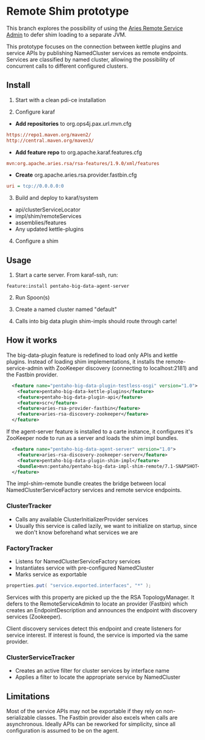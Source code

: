 # Remote Shim prototype

This branch explores the possibility of using the [Aries Remote Service Admin](https://github.com/apache/aries-rsa/) to defer shim loading to a separate JVM.

This prototype focuses on the connection between kettle plugins and service APIs by publishing NamedCluster services as remote endpoints. Services are classified by named cluster, allowing the possibility of concurrent calls to different configured clusters.

## Install
1) Start with a clean pdi-ce installation

2) Configure karaf

  - **Add repositories** to org.ops4j.pax.url.mvn.cfg

```cfg
https://repo1.maven.org/maven2/
http://central.maven.org/maven3/
```
  - **Add feature repo** to org.apache.karaf.features.cfg

```cfg
mvn:org.apache.aries.rsa/rsa-features/1.9.0/xml/features
```
  - **Create** org.apache.aries.rsa.provider.fastbin.cfg

```cfg
uri = tcp://0.0.0.0:0
```
3) Build and deploy to karaf/system

  - api/clusterServiceLocator
  - impl/shim/remoteServices
  - assemblies/features
  - Any updated kettle-plugins

4) Configure a shim

## Usage
1) Start a carte server. From karaf-ssh, run:

```
feature:install pentaho-big-data-agent-server
```

2) Run Spoon(s)

3) Create a named cluster named "default"

4) Calls into big data plugin shim-impls should route through carte!

## How it works
The big-data-plugin feature is redefined to load only APIs and kettle plugins. Instead of loading shim implementations, it installs the remote-service-admin with ZooKeeper discovery (connecting to localhost:2181) and the Fastbin provider.

```xml
  <feature name="pentaho-big-data-plugin-testless-osgi" version="1.0">
    <feature>pentaho-big-data-kettle-plugins</feature>
    <feature>pentaho-big-data-plugin-api</feature>
    <feature>scr</feature>
    <feature>aries-rsa-provider-fastbin</feature>
    <feature>aries-rsa-discovery-zookeeper</feature>
  </feature>
```

If the agent-server feature is installed to a carte instance, it configures it's ZooKeeper node to run as a server and loads the shim impl bundles.

```xml
  <feature name="pentaho-big-data-agent-server" version="1.0">
    <feature>aries-rsa-discovery-zookeeper-server</feature>
    <feature>pentaho-big-data-plugin-shim-impl</feature>
    <bundle>mvn:pentaho/pentaho-big-data-impl-shim-remote/7.1-SNAPSHOT</bundle>
  </feature>
```

The impl-shim-remote bundle creates the bridge between local NamedClusterServiceFactory services and remote service endpoints.

### ClusterTracker
- Calls any available  ClusterInitializerProvider services
- Usually this service is called lazily, we want to initialize on startup, since we don't know beforehand what services we are 

### FactoryTracker
- Listens for NamedClusterServiceFactory services
- Instantiates service with pre-configured NamedCluster
- Marks service as exportable

```groovy
properties.put( "service.exported.interfaces", "*" );
```

Services with this property are picked up the the RSA TopologyManager. It defers to the RemoteServiceAdmin to locate an provider (Fastbin) which creates an EndpointDescription and announces the endpoint with discovery services (Zookeeper).

Client discovery services detect this endpoint and create listeners for service interest. If interest is found, the service is imported via the same provider. 

### ClusterServiceTracker
- Creates an active filter for cluster services by interface name
- Applies a filter to locate the appropriate service by NamedCluster

## Limitations
Most of the service APIs may not be exportable if they rely on non-serializable classes. The Fastbin provider also excels when calls are asynchronous. Ideally APIs can be reworked for simplicity, since all configuration is assumed to be on the agent.

